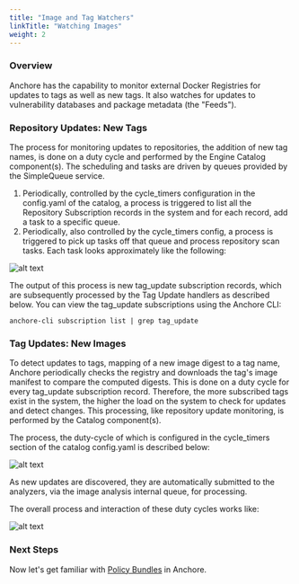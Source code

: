 ```yaml
---
title: "Image and Tag Watchers"
linkTitle: "Watching Images"
weight: 2
---
```


### Overview

Anchore has the capability to monitor external Docker Registries for updates to tags as well as new tags. It also watches for updates to vulnerability databases and package metadata (the "Feeds").

### Repository Updates: New Tags

The process for monitoring updates to repositories, the addition of new tag names, is done on a duty cycle and performed by the Engine Catalog component(s). The scheduling and tasks are driven by queues provided by the SimpleQueue service. 

1. Periodically, controlled by the cycle_timers configuration in the config.yaml of the catalog, a process is triggered to list all the Repository Subscription records in the system and for each record, add a task to a specific queue.
2. Periodically, also controlled by the cycle_timers config, a process is triggered to pick up tasks off that queue and process repository scan tasks. Each task looks approximately like the following:

![alt text](/RepoUpdateTask.jpg)

The output of this process is new tag_update subscription records, which are subsequently processed by the Tag Update handlers as described below. You can view the tag_update subscriptions using the Anchore CLI: 

`anchore-cli subscription list | grep tag_update`

### Tag Updates: New Images

To detect updates to tags, mapping of a new image digest to a tag name, Anchore periodically checks the registry and downloads the tag's image manifest to compare the computed digests. This is done on a duty cycle for every tag_update subscription record. Therefore, the more subscribed tags exist in the system, the higher the load on the system to check for updates and detect changes. This processing, like repository update monitoring, is performed by the Catalog component(s).

The process, the duty-cycle of which is configured in the cycle_timers section of the catalog config.yaml is described below:

![alt text](/TagUpdateTask.jpg)

As new updates are discovered, they are automatically submitted to the analyzers, via the image analysis internal queue, for processing.

The overall process and interaction of these duty cycles works like:

![alt text](/UpdateFlow.jpg)

### Next Steps

Now let's get familiar with [Policy Bundles](/docs/overview/concepts/policy) in Anchore. 